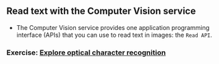## Read text with the Computer Vision service
- The Computer Vision service provides one application programming interface (APIs) that you can use to read text in images: the `Read API`.
### Exercise: [Explore optical character recognition](https://microsoftlearning.github.io/AI-900-AIFundamentals/instructions/03d-read-text-computer-vision.html)
